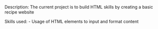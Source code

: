 Description: 
    The current project is to build HTML skills
    by creating a basic recipe website

Skills used:
    - Usage of HTML elements to input and format content